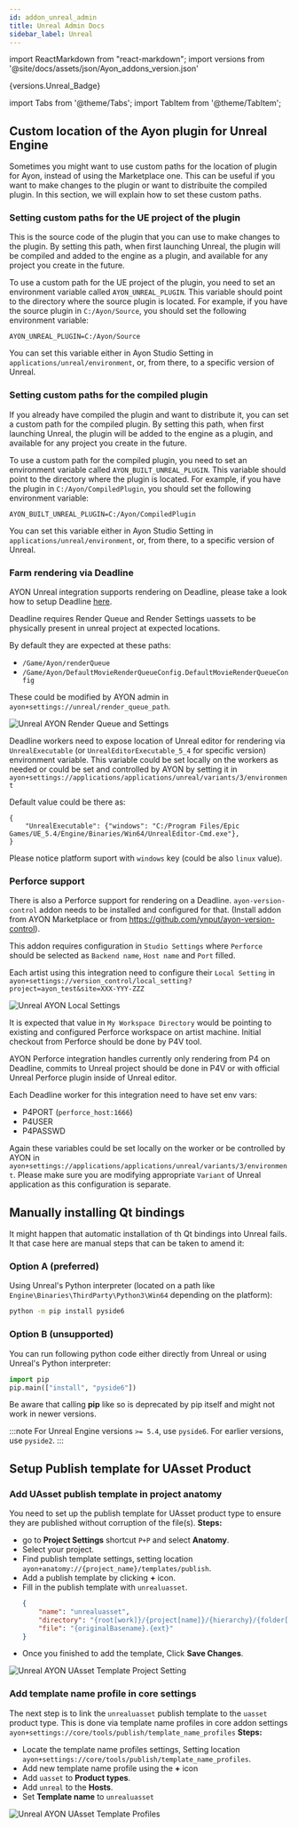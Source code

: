 ```yaml
---
id: addon_unreal_admin
title: Unreal Admin Docs
sidebar_label: Unreal
---
```


import ReactMarkdown from "react-markdown";
import versions from '@site/docs/assets/json/Ayon_addons_version.json'

<ReactMarkdown>
{versions.Unreal_Badge}
</ReactMarkdown>

import Tabs from '@theme/Tabs';
import TabItem from '@theme/TabItem';

## Custom location of the Ayon plugin for Unreal Engine

Sometimes you might want to use custom paths for the location of plugin for Ayon, instead of using the Marketplace one. This can be useful if you want to make changes to the plugin or want to distribuite the compiled plugin. In this section, we will explain how to set these custom paths.

### Setting custom paths for the UE project of the plugin

This is the source code of the plugin that you can use to make changes to the plugin. By setting this path, when first launching Unreal, the plugin will be compiled and added to the engine as a plugin, and available for any project you create in the future.

To use a custom path for the UE project of the plugin, you need to set an environment variable called `AYON_UNREAL_PLUGIN`. This variable should point to the directory where the source plugin is located. For example, if you have the source plugin in `C:/Ayon/Source`, you should set the following environment variable:

`AYON_UNREAL_PLUGIN=C:/Ayon/Source`

You can set this variable either in Ayon Studio Setting in `applications/unreal/environment`, or, from there, to a specific version of Unreal.

### Setting custom paths for the compiled plugin

If you already have compiled the plugin and want to distribute it, you can set a custom path for the compiled plugin. By setting this path, when first launching Unreal, the plugin will be added to the engine as a plugin, and available for any project you create in the future.

To use a custom path for the compiled plugin, you need to set an environment variable called `AYON_BUILT_UNREAL_PLUGIN`. This variable should point to the directory where the plugin is located. For example, if you have the plugin in `C:/Ayon/CompiledPlugin`, you should set the following environment variable:

`AYON_BUILT_UNREAL_PLUGIN=C:/Ayon/CompiledPlugin`

You can set this variable either in Ayon Studio Setting in `applications/unreal/environment`, or, from there, to a specific version of Unreal.

### Farm rendering via Deadline

AYON Unreal integration supports rendering on Deadline, please take a look how to setup Deadline [here](addon_deadline_admin.md).

Deadline requires Render Queue and Render Settings uassets to be physically present in unreal project at expected locations.

By default they are expected at these paths:
- `/Game/Ayon/renderQueue`
- `/Game/Ayon/DefaultMovieRenderQueueConfig.DefaultMovieRenderQueueConfig`

These could be modified by AYON admin in `ayon+settings://unreal/render_queue_path`.

![Unreal AYON Render Queue and Settings](assets/unreal_render_queue_and_settings.png)

Deadline workers need to expose location of Unreal editor for rendering via `UnrealExecutable` (or `UnrealEditorExecutable_5_4` for specific version) environment variable.
This variable could be set locally on the workers as needed or could be set and controlled by AYON by setting it in 
`ayon+settings://applications/applications/unreal/variants/3/environment`

Default value could be there as:
```
{
    "UnrealExecutable": {"windows": "C:/Program Files/Epic Games/UE_5.4/Engine/Binaries/Win64/UnrealEditor-Cmd.exe"},
}
```
Please notice platform suport with `windows` key (could be also `linux` value).


### Perforce support

There is also a Perforce support for rendering on a Deadline. `ayon-version-control` addon needs to be installed and configured for that.
(Install addon from AYON Marketplace or from https://github.com/ynput/ayon-version-control).

This addon requires configuration in `Studio Settings` where `Perforce` should be selected as `Backend name`, `Host name` and `Port` filled.

Each artist using this integration need to configure their `Local Setting` in `ayon+settings://version_control/local_setting?project=ayon_test&site=XXX-YYY-ZZZ`

![Unreal AYON Local Settings](assets/unreal_perforce_local_settings.png)

It is expected that value in `My Workspace Directory` would be pointing to existing and configured Perforce workspace on artist machine.
Initial checkout from Perforce should be done by P4V tool. 

AYON Perforce integration handles currently only rendering from P4 on Deadline, commits to Unreal project should be done in P4V or with 
official Unreal Perforce plugin inside of Unreal editor.

Each Deadline worker for this integration need to have set env vars:
- P4PORT (`perforce_host:1666`)
- P4USER
- P4PASSWD

Again these variables could be set locally on the worker or be controlled by AYON in `ayon+settings://applications/applications/unreal/variants/3/environment`.
Please make sure you are modifying appropriate `Variant` of Unreal application as this configuration is separate.


## Manually installing Qt bindings

It might happen that automatic installation of th Qt bindings into Unreal fails. It that case here are manual steps that can be taken to amend it:

### Option A (preferred)

Using Unreal's Python interpreter (located on a path like `Engine\Binaries\ThirdParty\Python3\Win64` depending on the platform):

```sh
python -m pip install pyside6
```
### Option B (unsupported)
You can run following python code either directly from Unreal or using Unreal's Python interpreter:

```python
import pip
pip.main(["install", "pyside6"])
```

Be aware that calling **pip** like so is deprecated by pip itself and might not work in newer versions.

:::note
For Unreal Engine versions `>= 5.4`, use `pyside6`. For earlier versions, use `pyside2`.
:::

## Setup Publish template for UAsset Product
### Add UAsset publish template in project anatomy
You need to set up the publish template for UAsset product type to ensure they are published without corruption of the file(s).
**Steps:**
- go to **Project Settings** shortcut `P+P` and select **Anatomy**.
- Select your project.
- Find publish template settings, setting location `ayon+anatomy://{project_name}/templates/publish`.
- Add a publish template by clicking **+** icon. 
- Fill in the publish template with `unrealuasset`.
    ```json  title="unrealuasset publish template"
    {
        "name": "unrealuasset",
        "directory": "{root[work]}/{project[name]}/{hierarchy}/{folder[name]}/publish/{product[type]}/{product[name]}/{@version}",
        "file": "{originalBasename}.{ext}"
    }
    ```
- Once you finished to add the template, Click **Save Changes**.
  
![Unreal AYON UAsset Template Project Setting](assets/unreal/admin/uasset_template_project_anatomy.png)

### Add template name profile in core settings
The next step is to link the `unrealuasset` publish template to the `uasset` product type.
This is done via template name profiles in core addon settings `ayon+settings://core/tools/publish/template_name_profiles`
**Steps:**
- Locate the template name profiles settings, Setting location `ayon+settings://core/tools/publish/template_name_profiles`.
- Add new template name profile using the **+** icon
- Add `uasset` to **Product types**.
- Add `unreal` to the **Hosts**.
- Set **Template name** to `unrealuasset`

![Unreal AYON UAsset Template Profiles](assets/unreal/admin/uasset_template_profile_ayon_core.png)
